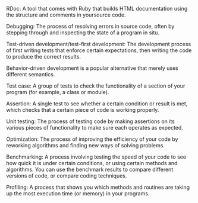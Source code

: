 RDoc: A tool that comes with Ruby that builds HTML documentation using the structure and comments in yoursource code.

Debugging: The process of resolving errors in source code, often by stepping through and inspecting the state of a program in situ.

Test-driven development/test-first development: The development process of first writing tests that enforce certain expectations, then writing the code to produce the correct results.

Behavior-driven development is a popular alternative that merely uses different semantics.

Test case: A group of tests to check the functionality of a section of your program (for example, a class or module).

Assertion: A single test to see whether a certain condition or result is met, which checks that a certain piece of code is working properly.

Unit testing: The process of testing code by making assertions on its various pieces of functionality to make sure each operates as expected.

Optimization: The process of improving the efficiency of your code by reworking algorithms and finding new ways of solving problems.

Benchmarking: A process involving testing the speed of your code to see how quick it is under certain conditions, or using certain methods and algorithms. You can use the benchmark results to compare different versions of code, or compare coding techniques.

Profiling: A process that shows you which methods and routines are taking up the most execution time (or memory) in your programs.
